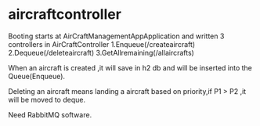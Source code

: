 # aircraftcontroller

Booting starts at AirCraftManagementAppApplication and written 3 controllers in AirCraftController
1.Enqueue(/createaircraft)
2.Dequeue(/deleteaircraft)
3.GetAllremaining(/allaircrafts)


When an aircraft is created ,it will save in h2 db and will be inserted into the Queue(Enqueue).

Deleting an aircraft means landing a aircraft based on priority,if P1 > P2 ,it will be moved to deque.

Need RabbitMQ software.

